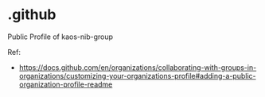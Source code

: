 # .github
Public Profile of kaos-nib-group

Ref:
- https://docs.github.com/en/organizations/collaborating-with-groups-in-organizations/customizing-your-organizations-profile#adding-a-public-organization-profile-readme
